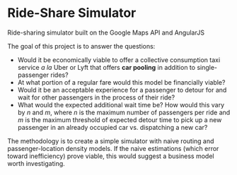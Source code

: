 Ride-Share Simulator
=============

Ride-sharing simulator built on the Google Maps API and AngularJS

The goal of this project is to answer the questions:

 - Would it be economically viable to offer a collective consumption taxi service *a la* Uber or Lyft that offers **car pooling** in addition to single-passenger rides?
 - At what portion of a regular fare would this model be financially viable?
 - Would it be an acceptable experience for a passenger to detour for and wait for other passengers in the process of their ride?
 - What would the expected additional wait time be?  How would this vary by *n* and *m*, where *n* is the maximum number of passengers per ride and *m* is the maximum threshold of expected detour time to pick up a new passenger in an already occupied car vs. dispatching a new car?

 The methodology is to create a simple simulator with naive routing and passenger-location density models.  If the naive estimations (which error toward inefficiency) prove viable, this would suggest a business model worth investigating.
